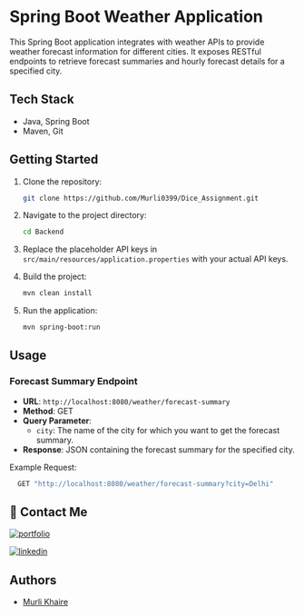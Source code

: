 # Spring Boot Weather Application

This Spring Boot application integrates with weather APIs to provide weather forecast information for different cities. It exposes RESTful endpoints to retrieve forecast summaries and hourly forecast details for a specified city.

## Tech Stack

- Java, Spring Boot
- Maven, Git

## Getting Started

1. Clone the repository:

    ```bash
    git clone https://github.com/Murli0399/Dice_Assignment.git
    ```

2. Navigate to the project directory:

    ```bash
    cd Backend
    ```

3. Replace the placeholder API keys in `src/main/resources/application.properties` with your actual API keys.

4. Build the project:

    ```bash
    mvn clean install
    ```

5. Run the application:

    ```bash
    mvn spring-boot:run
    ```

## Usage

### Forecast Summary Endpoint

- **URL**: `http://localhost:8080/weather/forecast-summary`
- **Method**: GET
- **Query Parameter**:
    - `city`: The name of the city for which you want to get the forecast summary.
- **Response**: JSON containing the forecast summary for the specified city.

Example Request:

```bash
  GET "http://localhost:8080/weather/forecast-summary?city=Delhi"
```


## 🔗 Contact Me

[![portfolio](https://img.shields.io/badge/my_portfolio-000?style=for-the-badge&logo=ko-fi&logoColor=white)](https://murli0399.github.io/)

[![linkedin](https://img.shields.io/badge/linkedin-0A66C2?style=for-the-badge&logo=linkedin&logoColor=white)](https://www.linkedin.com/in/murli-khaire/)


## Authors

- [Murli Khaire](https://github.com/Murli0399)

